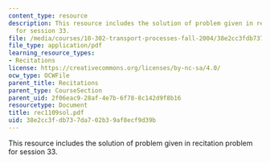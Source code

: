 ```yaml
---
content_type: resource
description: This resource includes the solution of problem given in recitation problem
  for session 33.
file: /media/courses/10-302-transport-processes-fall-2004/38e2cc3fdb737da702b39af8ecf9d39b_rec1109sol.pdf
file_type: application/pdf
learning_resource_types:
- Recitations
license: https://creativecommons.org/licenses/by-nc-sa/4.0/
ocw_type: OCWFile
parent_title: Recitations
parent_type: CourseSection
parent_uid: 2f06eac9-28af-4e7b-6f78-8c142d9f8b16
resourcetype: Document
title: rec1109sol.pdf
uid: 38e2cc3f-db73-7da7-02b3-9af8ecf9d39b
---
```

This resource includes the solution of problem given in recitation problem for session 33.